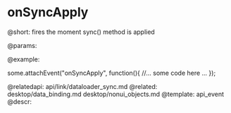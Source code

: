 onSyncApply
=============


@short: fires the moment sync() method is applied
	

@params:

@example: 
	
some.attachEvent("onSyncApply", function(){
    //... some code here ... 
});

@relatedapi:
	api/link/dataloader_sync.md
@related:
	desktop/data_binding.md
    desktop/nonui_objects.md
@template:	api_event
@descr:


